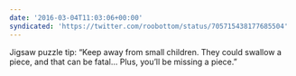 ```yaml
---
date: '2016-03-04T11:03:06+00:00'
syndicated: 'https://twitter.com/roobottom/status/705715438177685504'
---
```

Jigsaw puzzle tip: “Keep away from small children. They could swallow a piece, and that can be fatal… Plus, you’ll be missing a piece.”
